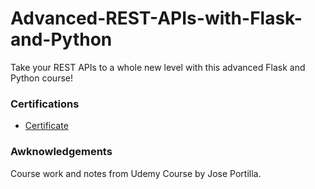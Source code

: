 # Advanced-REST-APIs-with-Flask-and-Python

Take your REST APIs to a whole new level with this advanced Flask and Python course!

### Certifications

- [Certificate](https://udemy.com/certificate/UC-944952d4-249a-47f2-96ff-634a8f56b4cf/)

### Awknowledgements

Course work and notes from Udemy Course by Jose Portilla.
